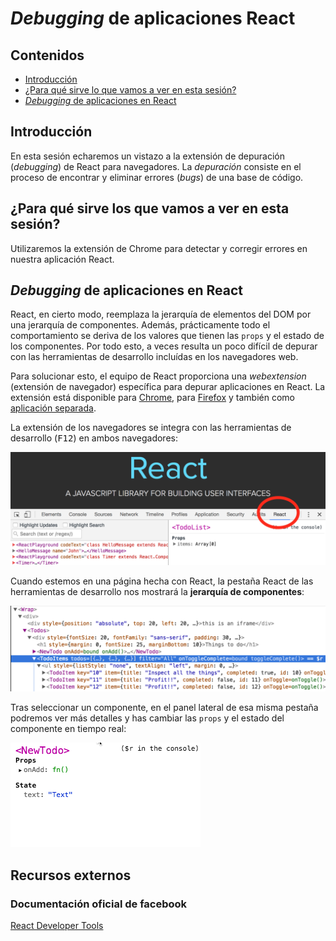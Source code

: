 # _Debugging_ de aplicaciones React

## Contenidos

- [Introducción](#introducción)
- [¿Para qué sirve lo que vamos a ver en esta sesión?](#¿para-qué-sirve-lo-que-vamos-a-ver-en-esta-sesión)
- [_Debugging_ de aplicaciones en React](#debugging-de-aplicaciones-en-react)


## Introducción

En esta sesión echaremos un vistazo a la extensión de depuración (_debugging_) de React para navegadores. La _depuración_ consiste en el proceso de encontrar y eliminar errores (_bugs_) de una base de código.


## ¿Para qué sirve los que vamos a ver en esta sesión?

Utilizaremos la extensión de Chrome para detectar y corregir errores en nuestra aplicación React.


## _Debugging_ de aplicaciones en React

[react-devtools-firefox]: https://addons.mozilla.org/firefox/addon/react-devtools/
[react-devtools-chrome]: https://chrome.google.com/webstore/detail/react-developer-tools/fmkadmapgofadopljbjfkapdkoienihi
[react-devtools-standalone]: https://www.npmjs.com/package/react-devtools

React, en cierto modo, reemplaza la jerarquía de elementos del DOM por una jerarquía de componentes. Además, prácticamente todo el comportamiento se deriva de los valores que tienen las `props` y el estado de los componentes. Por todo esto, a veces resulta un poco difícil de depurar con las herramientas de desarrollo incluídas en los navegadores web.

Para solucionar esto, el equipo de React proporciona una _webextension_ (extensión de navegador) específica para depurar aplicaciones en React. La extensión está disponible para [Chrome][react-devtools-chrome], para [Firefox][react-devtools-firefox] y también como [aplicación separada][react-devtools-standalone].

La extensión de los navegadores se integra con las herramientas de desarrollo (<kbd>F12</kbd>) en ambos navegadores:

![React DevTools integrado con las herramientas de desarrollo de Chrome](assets/images/3_13_react-devtools.png)

Cuando estemos en una página hecha con React, la pestaña React de las herramientas de desarrollo nos mostrará la **jerarquía de componentes**:

![React DevTools mostrando jerarquía de componentes de la página](assets/images/3_13_devtools-tree-view.png)

Tras seleccionar un componente, en el panel lateral de esa misma pestaña podremos ver más detalles y has cambiar las `props` y el estado del componente en tiempo real:

![React DevTools editando el estado de un componente en tiempo real](assets/images/3_13_devtools-side-pane.gif)

## Recursos externos

### Documentación oficial de facebook

[React Developer Tools](https://github.com/facebook/react-devtools)
